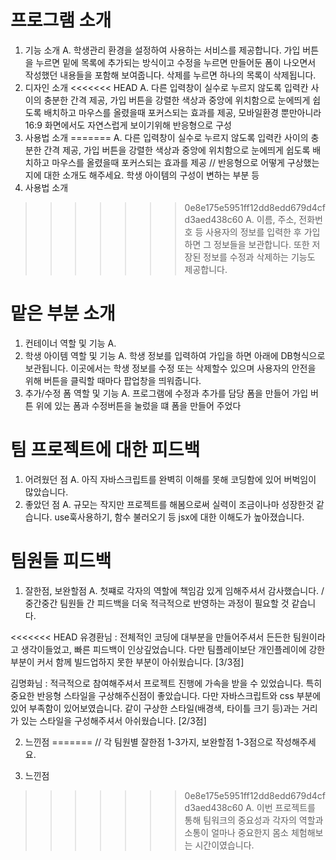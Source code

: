 # 프로그램 소개

1. 기능 소개
   A. 학생관리 환경을 설정하여 사용하는 서비스를 제공합니다.
   가입 버튼을 누르면 밑에 목록에 추가되는 방식이고 수정을 누르면 만들어둔 폼이 나오면서 작성했던 내용들을 포함해 보여줍니다. 삭제를 누르면 하나의 목록이 삭제됩니다.
2. 디자인 소개
<<<<<<< HEAD
   A. 다른 입력창이 실수로 누르지 않도록 입력칸 사이의 충분한 간격 제공, 가입 버튼을 강렬한 색상과 중앙에 위치함으로 눈에띄게 쉽도록 배치하고 마우스를 올렸을때 포커스되는 효과를 제공, 모바일환경 뿐만아니라 16:9 화면에서도 자연스럽게 보이기위해 반응형으로 구성
3. 사용법 소개
=======
   A. 다른 입력창이 실수로 누르지 않도록 입력칸 사이의 충분한 간격 제공, 가입 버튼을 강렬한 색상과 중앙에 위치함으로 눈에띄게 쉽도록 배치하고 마우스를 올렸을때 포커스되는 효과를 제공
   // 반응형으로 어떻게 구상했는지에 대한 소개도 해주세요. 학생 아이템의 구성이 변하는 부분 등
4. 사용법 소개
>>>>>>> 0e8e175e5951ff12dd8edd679d4cfd3aed438c60
   A. 이름, 주소, 전화번호 등 사용자의 정보를 입력한 후 가입하면 그 정보들을 보관합니다. 또한 저장된 정보를 수정과 삭제하는 기능도 제공합니다.

# 맡은 부분 소개

1. 컨테이너 역할 및 기능
   A.
2. 학생 아이템 역할 및 기능
   A. 학생 정보를 입력하여 가입을 하면 아래에 DB형식으로 보관됩니다. 이곳에서는 학생 정보를 수정 또는 삭제할수 있으며 사용자의 안전을 위해 버튼을 클릭할 때마다 팝업창을 띄워줍니다.
3. 추가/수정 폼 역할 및 기능
   A. 프로그램에 수정과 추가를 담당 폼을 만들어 가입 버튼 위에 있는 폼과 수정버튼을 눌렀을 떄 폼을 만들어 주었다

# 팀 프로젝트에 대한 피드백

1. 어려웠던 점
   A. 아직 자바스크립트를 완벽히 이해를 못해 코딩함에 있어 버벅임이 많았습니다.
2. 좋았던 점
   A. 규모는 작지만 프로젝트를 해봄으로써 실력이 조금이나마 성장한것 같습니다. use훅사용하기, 함수 불러오기 등 jsx에 대한 이해도가 높아졌습니다.

# 팀원들 피드백

1. 잘한점, 보완할점
   A. 첫쨰로 각자의 역할에 책임감 있게 임해주셔서 감사했습니다. / 중간중간 팀원들 간 피드백을 더욱 적극적으로 반영하는 과정이 필요할 것 같습니다.

<<<<<<< HEAD
   유경환님 : 전체적인 코딩에 대부분을 만들어주셔서 든든한 팀원이라고 생각이들었고, 빠른 피드백이 인상깊었습니다. 다만 팀플레이보단 개인플레이에 강한 부분이 커서 함께 빌드업하지 못한 부분이 아쉬웠습니다. [3/3점]

   김명화님 : 적극적으로 참여해주셔서 프로젝트 진행에 가속을 받을 수 있었습니다. 특히 중요한 반응형 스타일을 구상해주신점이 좋았습니다. 다만 자바스크립트와 css 부분에 있어 부족함이 있어보였습니다. 같이 구상한 스타일(배경색, 타이틀 크기 등)과는 거리가 있는 스타일을 구성해주셔서 아쉬웠습니다. [2/3점]

2. 느낀점
=======
   // 각 팀원별 잘한점 1-3가지, 보완할점 1-3점으로 작성해주세요.
   
3. 느낀점
>>>>>>> 0e8e175e5951ff12dd8edd679d4cfd3aed438c60
   A. 이번 프로젝트를 통해 팀워크의 중요성과 각자의 역할과 소통이 얼마나 중요한지 몸소 체험해보는 시간이였습니다.
